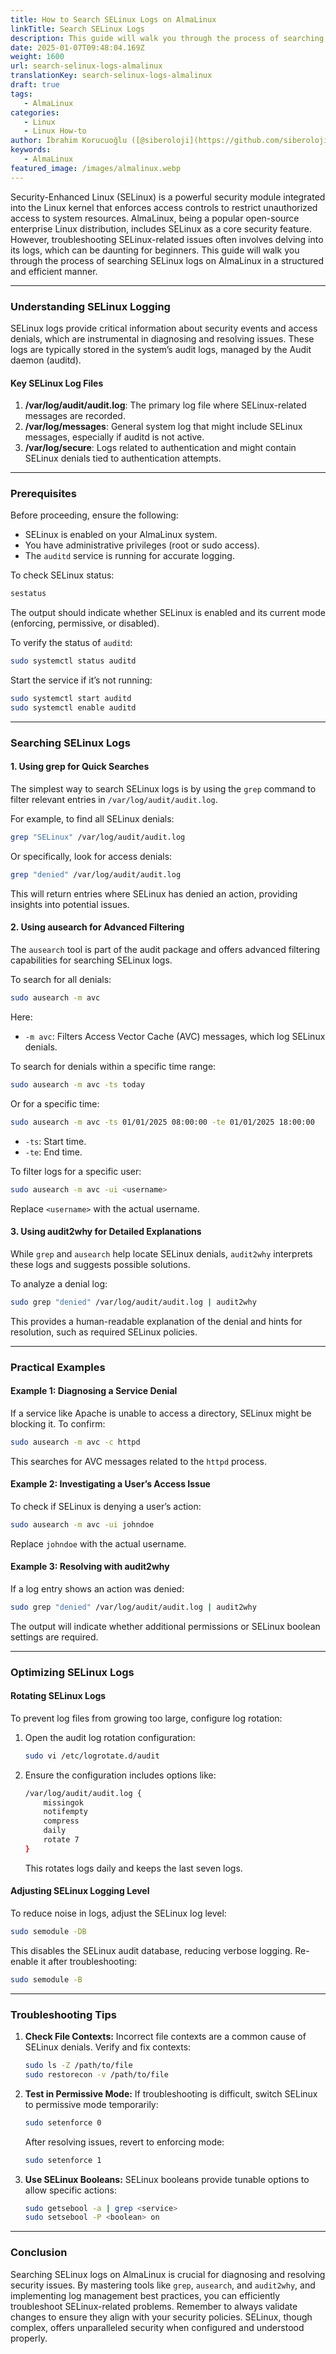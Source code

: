 ```yaml
---
title: How to Search SELinux Logs on AlmaLinux
linkTitle: Search SELinux Logs
description: This guide will walk you through the process of searching SELinux logs on AlmaLinux in a structured and efficient manner.
date: 2025-01-07T09:48:04.169Z
weight: 1600
url: search-selinux-logs-almalinux
translationKey: search-selinux-logs-almalinux
draft: true
tags:
   - AlmaLinux
categories:
   - Linux
   - Linux How-to
author: İbrahim Korucuoğlu ([@siberoloji](https://github.com/siberoloji))
keywords:
   - AlmaLinux
featured_image: /images/almalinux.webp
---
```

Security-Enhanced Linux (SELinux) is a powerful security module integrated into the Linux kernel that enforces access controls to restrict unauthorized access to system resources. AlmaLinux, being a popular open-source enterprise Linux distribution, includes SELinux as a core security feature. However, troubleshooting SELinux-related issues often involves delving into its logs, which can be daunting for beginners. This guide will walk you through the process of searching SELinux logs on AlmaLinux in a structured and efficient manner.

---

### **Understanding SELinux Logging**

SELinux logs provide critical information about security events and access denials, which are instrumental in diagnosing and resolving issues. These logs are typically stored in the system’s audit logs, managed by the Audit daemon (auditd).

#### Key SELinux Log Files

1. **/var/log/audit/audit.log**: The primary log file where SELinux-related messages are recorded.
2. **/var/log/messages**: General system log that might include SELinux messages, especially if auditd is not active.
3. **/var/log/secure**: Logs related to authentication and might contain SELinux denials tied to authentication attempts.

---

### **Prerequisites**

Before proceeding, ensure the following:

- SELinux is enabled on your AlmaLinux system.
- You have administrative privileges (root or sudo access).
- The `auditd` service is running for accurate logging.

To check SELinux status:

```bash
sestatus
```

The output should indicate whether SELinux is enabled and its current mode (enforcing, permissive, or disabled).

To verify the status of `auditd`:

```bash
sudo systemctl status auditd
```

Start the service if it’s not running:

```bash
sudo systemctl start auditd
sudo systemctl enable auditd
```

---

### **Searching SELinux Logs**

#### 1. **Using grep for Quick Searches**

The simplest way to search SELinux logs is by using the `grep` command to filter relevant entries in `/var/log/audit/audit.log`.

For example, to find all SELinux denials:

```bash
grep "SELinux" /var/log/audit/audit.log
```

Or specifically, look for access denials:

```bash
grep "denied" /var/log/audit/audit.log
```

This will return entries where SELinux has denied an action, providing insights into potential issues.

#### 2. **Using ausearch for Advanced Filtering**

The `ausearch` tool is part of the audit package and offers advanced filtering capabilities for searching SELinux logs.

To search for all denials:

```bash
sudo ausearch -m avc
```

Here:

- `-m avc`: Filters Access Vector Cache (AVC) messages, which log SELinux denials.

To search for denials within a specific time range:

```bash
sudo ausearch -m avc -ts today
```

Or for a specific time:

```bash
sudo ausearch -m avc -ts 01/01/2025 08:00:00 -te 01/01/2025 18:00:00
```

- `-ts`: Start time.
- `-te`: End time.

To filter logs for a specific user:

```bash
sudo ausearch -m avc -ui <username>
```

Replace `<username>` with the actual username.

#### 3. **Using audit2why for Detailed Explanations**

While `grep` and `ausearch` help locate SELinux denials, `audit2why` interprets these logs and suggests possible solutions.

To analyze a denial log:

```bash
sudo grep "denied" /var/log/audit/audit.log | audit2why
```

This provides a human-readable explanation of the denial and hints for resolution, such as required SELinux policies.

---

### **Practical Examples**

#### Example 1: Diagnosing a Service Denial

If a service like Apache is unable to access a directory, SELinux might be blocking it. To confirm:

```bash
sudo ausearch -m avc -c httpd
```

This searches for AVC messages related to the `httpd` process.

#### Example 2: Investigating a User’s Access Issue

To check if SELinux is denying a user’s action:

```bash
sudo ausearch -m avc -ui johndoe
```

Replace `johndoe` with the actual username.

#### Example 3: Resolving with audit2why

If a log entry shows an action was denied:

```bash
sudo grep "denied" /var/log/audit/audit.log | audit2why
```

The output will indicate whether additional permissions or SELinux boolean settings are required.

---

### **Optimizing SELinux Logs**

#### Rotating SELinux Logs

To prevent log files from growing too large, configure log rotation:

1. Open the audit log rotation configuration:

   ```bash
   sudo vi /etc/logrotate.d/audit
   ```

2. Ensure the configuration includes options like:

   ```bash
   /var/log/audit/audit.log {
       missingok
       notifempty
       compress
       daily
       rotate 7
   }
   ```

   This rotates logs daily and keeps the last seven logs.

#### Adjusting SELinux Logging Level

To reduce noise in logs, adjust the SELinux log level:

```bash
sudo semodule -DB
```

This disables the SELinux audit database, reducing verbose logging. Re-enable it after troubleshooting:

```bash
sudo semodule -B
```

---

### **Troubleshooting Tips**

1. **Check File Contexts:**
   Incorrect file contexts are a common cause of SELinux denials. Verify and fix contexts:

   ```bash
   sudo ls -Z /path/to/file
   sudo restorecon -v /path/to/file
   ```

2. **Test in Permissive Mode:**
   If troubleshooting is difficult, switch SELinux to permissive mode temporarily:

   ```bash
   sudo setenforce 0
   ```

   After resolving issues, revert to enforcing mode:

   ```bash
   sudo setenforce 1
   ```

3. **Use SELinux Booleans:**
   SELinux booleans provide tunable options to allow specific actions:

   ```bash
   sudo getsebool -a | grep <service>
   sudo setsebool -P <boolean> on
   ```

---

### **Conclusion**

Searching SELinux logs on AlmaLinux is crucial for diagnosing and resolving security issues. By mastering tools like `grep`, `ausearch`, and `audit2why`, and implementing log management best practices, you can efficiently troubleshoot SELinux-related problems. Remember to always validate changes to ensure they align with your security policies. SELinux, though complex, offers unparalleled security when configured and understood properly.
